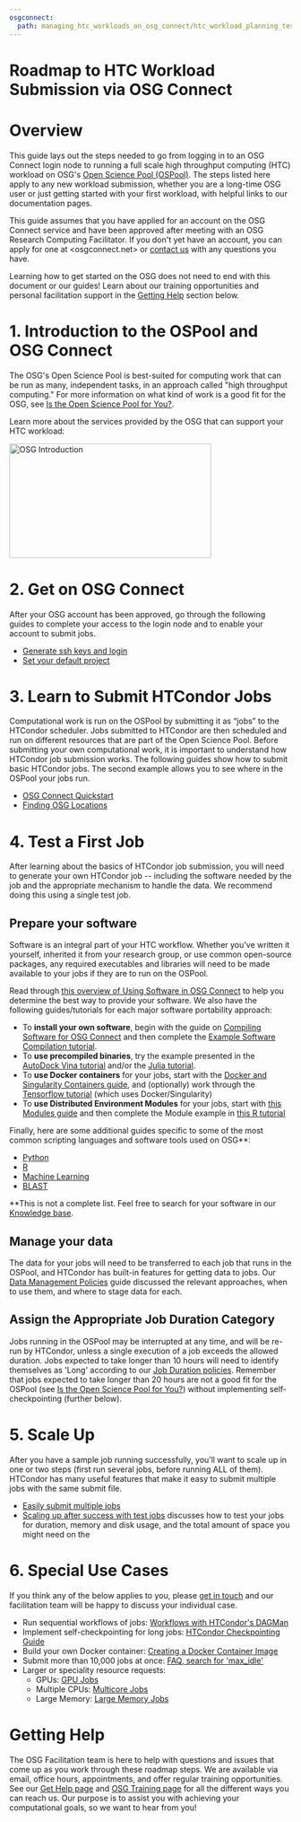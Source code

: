 ```yaml
---
osgconnect:
  path: managing_htc_workloads_on_osg_connect/htc_workload_planning_testing_scaling_up/roadmap.md
---
```


Roadmap to HTC Workload Submission via OSG Connect 
====================================



# Overview

This guide lays out the steps needed to go from logging in to an OSG 
Connect login node to running a full scale high throughput computing 
(HTC) workload on OSG's [Open Science Pool (OSPool)](https://opensciencegrid.org/about/open_science_pool/). 
The steps listed here apply to any new workload 
submission, whether you are a long-time OSG user or just getting 
started with your first workload, with helpful links to our documentation pages. 

This guide assumes that you have applied for an account on the OSG Connect service and 
have been approved after meeting with an OSG Research Computing Facilitator. 
If you don't yet have an account, you can apply for one at <osgconnect.net>
or [contact us](mailto:support@osg-htc.org) with any questions you have. 

Learning how to get started on the OSG does not need to end with this document or 
our guides! Learn about our training opportunities and personal facilitation support 
in the [Getting Help](#getting-help) section below. 

# 1. Introduction to the OSPool and OSG Connect

The OSG's Open Science Pool is best-suited for computing work that can be run as many, independent 
tasks, in an approach called "high throughput computing." For more information 
on what kind of work is a good fit for the OSG, 
see [Is the Open Science Pool for You?](../../../overview/welcome_and_account_setup/is-it-for-you/). 

Learn more about the services provided by the OSG that can support your HTC workload: 

<a href="https://www.youtube.com/watch?v=5FMAFxROGv0"><img alt="OSG Introduction" src="https://raw.githubusercontent.com/OSGConnect/connectbook/master/images/osg-intro-video-screenshot.png" width="360" height="204"></a>

<!-- Diagram/cartoon showing how jobs are distributed to multiple sites across the U.S.-->

# 2. Get on OSG Connect

After your OSG account has been approved, go through the following guides to 
complete your access to the login node and to enable your account to submit jobs. 

- [Generate ssh keys and login](../../../overview/welcome_and_account_setup/generate-add-sshkey/)
- [Set your default project](../../../overview/welcome_and_account_setup/starting-project/)

# 3. Learn to Submit HTCondor Jobs

Computational work is run on the OSPool by submitting it as “jobs” to the
HTCondor scheduler. Jobs submitted to HTCondor are then scheduled and
run on different resources that are part of the Open Science Pool.
Before submitting your own computational work, it is important to
understand how HTCondor job submission works. The following guides show
how to submit basic HTCondor jobs. The second example allows you to see
where in the OSPool your jobs run. 

- [OSG Connect Quickstart](../../../managing_htc_workloads_on_osg_connect/submitting_htc_workloads_with_htcondor/tutorial-quickstart/)
- [Finding OSG Locations](../../../managing_htc_workloads_on_osg_connect/submitting_htc_workloads_with_htcondor/tutorial-osg-locations/)

# 4. Test a First Job

After learning about the basics of HTCondor job submission, you will
need to generate your own HTCondor job -- including the software needed
by the job and the appropriate mechanism to handle the data. We
recommend doing this using a single test job. 

## Prepare your software

Software is an integral part of your HTC workflow.  Whether you’ve written it yourself, inherited it from your research group, or use common open-source packages, any required executables and libraries will need to be made available to your jobs if they are to run on the OSPool. 

Read through [this overview of Using Software in OSG Connect](../../../managing_htc_workloads_on_osg_connect/using_software_on_the_osg/software-overview/) to help you determine the best way to provide your software.  We also have the following guides/tutorials for each major software portability approach:

- To **install your own software**, begin with the guide on [Compiling Software for OSG Connect](../../../managing_htc_workloads_on_osg_connect/using_software_on_the_osg/compiling-applications/) and then complete the [Example Software Compilation tutorial](../../../managing_htc_workloads_on_osg_connect/using_software_on_the_osg/example-compilation/).
- To **use precompiled binaries**, try the example presented in the [AutoDock Vina tutorial](../../../software_examples_for_osg/drug_discovery/tutorial-AutoDockVina/) and/or the [Julia tutorial](../../../software_examples_for_osg/other_languages_tools/julia-on-osg/).
- To **use Docker containers** for your jobs, start with the [Docker and Singularity Containers guide](../../../managing_htc_workloads_on_osg_connect/using_software_on_the_osg/available-containers-list/), and (optionally) work through the [Tensorflow tutorial](../../../software_examples_for_osg/machine_learning/tutorial-tensorflow-containers/) (which uses Docker/Singularity)
- To **use Distributed Environment Modules** for your jobs, start with [this Modules guide](../../../managing_htc_workloads_on_osg_connect/using_software_on_the_osg/software-request/) and then complete the Module example in [this R tutorial](../../../software_examples_for_osg/r/tutorial-R-addlibSNA/)

Finally, here are some additional guides specific to some of the most common scripting languages and software tools used on OSG\*\*:

- [Python](../../../software_examples_for_osg/python/manage-python-packages/)
- [R](../../../software_examples_for_osg/r/tutorial-R/)
- [Machine Learning](../../../software_examples_for_osg/machine_learning/tutorial-tensorflow-containers/)
- [BLAST](../../../software_examples_for_osg/bioinformatics/tutorial-blast-split/)

\*\*This is not a complete list.  Feel free to search for your software in our [Knowledge base](https://support.opensciencegrid.org/support/solutions/). 

## Manage your data

The data for your jobs will need to be transferred to each job that runs in the OSPool, 
and HTCondor has built-in features for getting data to jobs. Our [Data Management Policies](../../../managing_htc_workloads_on_osg_connect/managing_data_for_jobs/osgconnect-storage/) guide
discussed the relevant approaches, when to use them, and where to stage data for each.
<!--
- Pick a tutorial?
-->

<!-- TODO: add guides
## Organize your files*
## Troubleshooting*
-->

## Assign the Appropriate Job Duration Category

Jobs running in the OSPool may be interrupted at any time, and will be re-run by HTCondor, unless a single execution of a job exceeds the allowed duration. Jobs expected to take longer than 10 hours will need to identify themselves as 'Long' according to our [Job Duration policies](../../../managing_htc_workloads_on_osg_connect/htc_workload_planning_testing_scaling_up/roadmap/). Remember that jobs expected to take longer than 20 hours are not a good fit for the OSPool (see [Is the Open Science Pool for You?](../../../overview/welcome_and_account_setup/is-it-for-you/)) without implementing self-checkpointing (further below).

# 5. Scale Up

After you have a sample job running successfully, you’ll want to scale
up in one or two steps (first run several jobs, before running ALL of them). 
HTCondor has many useful features that make it easy to submit
multiple jobs with the same submit file.  

- [Easily submit multiple jobs](../../../managing_htc_workloads_on_osg_connect/submitting_htc_workloads_with_htcondor/submit-multiple-jobs/)
- [Scaling up after success with test jobs](../../../managing_htc_workloads_on_osg_connect/htc_workload_planning_testing_scaling_up/preparing-to-scale-up/) discusses how to test your jobs for duration, memory and disk usage, and the total amount of space you might need on the 

<!-- TODO: Making jobs resilient* -->

# 6. Special Use Cases

If you think any of the below applies to you, 
please [get in touch](mailto:support@osg-htc.org)
and our facilitation team will be happy to discuss your individual case. 

- Run sequential workflows of jobs: [Workflows with HTCondor's DAGMan](../../../managing_htc_workloads_on_osg_connect/automated_workflows/dagman-workflows/)
- Implement self-checkpointing for long jobs: [HTCondor Checkpointing Guide](https://htcondor.readthedocs.io/en/latest/users-manual/self-checkpointing-applications.html)
- Build your own Docker container: [Creating a Docker Container Image](../../../managing_htc_workloads_on_osg_connect/using_software_on_the_osg/new_modules_list/)
- Submit more than 10,000 jobs at once: [FAQ, search for 'max_idle'](../../../overview/references/frequently-asked-questions-faq-/)
- Larger or speciality resource requests: 
	- GPUs: [GPU Jobs](../../../managing_htc_workloads_on_osg_connect/considerations_for_specific_resource_needs/gpu-jobs/)
	- Multiple CPUs: [Multicore Jobs](../../../managing_htc_workloads_on_osg_connect/considerations_for_specific_resource_needs/multicore-jobs/)
	- Large Memory: [Large Memory Jobs](../../../managing_htc_workloads_on_osg_connect/considerations_for_specific_resource_needs/large-memory-jobs/)

# Getting Help 

The OSG Facilitation team is here to help with questions and issues that come up as you work 
through these roadmap steps. We are available via email, office hours, appointments, and offer 
regular training opportunities. See our [Get Help page](../../../support_and_training_resources/get_help%21/getting-help-from-RCFs/) and [OSG Training page](../../../support_and_training_resources/education_and_training/osgusertraining/)
for all the different ways you can reach us. Our purpose 
is to assist you with achieving your computational goals, so we want to hear from you!